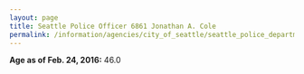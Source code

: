 ```yaml
---
layout: page
title: Seattle Police Officer 6861 Jonathan A. Cole
permalink: /information/agencies/city_of_seattle/seattle_police_department/copbook/6861/
---
```


**Age as of Feb. 24, 2016:** 46.0

